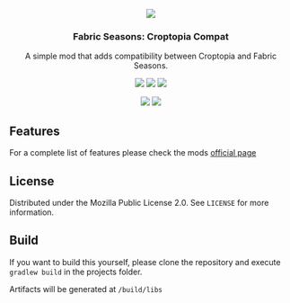 <p align="center"><img src="[https://i.imgur.com/SwiOw80.png](https://i.imgur.com/NM1SQN9.png)"></p>
<h3 align="center">Fabric Seasons: Croptopia Compat</h3>
<p align="center">A simple mod that adds compatibility between Croptopia and Fabric Seasons.</p>
<p align="center">
  <a href="https://github.com/lucaargolo/fabric-seasons-croptopia-compat/actions"><img src="https://github.com/lucaargolo/fabric-seasons-croptopia-compat/workflows/Build/badge.svg"/></a>
  <a href="https://opensource.org/licenses/MPL-2.0"><img src="https://img.shields.io/badge/License-MPL%202.0-blue"></a>
  <a href="https://www.curseforge.com/minecraft/mc-mods/fabric-seasons-croptopia-compat"><img src="http://cf.way2muchnoise.eu/versions/851600_latest.svg"></a>
</p>
<p align="center">
  <a href="https://www.curseforge.com/minecraft/mc-mods/fabric-seasons-croptopia-compat"><img src="http://cf.way2muchnoise.eu/full_851600_downloads.svg"></a>
  <a href="https://modrinth.com/mod/fabric-seasons-croptopia-compat"><img src="https://img.shields.io/badge/dynamic/json?color=00AF5C&logo=modrinth&label=modrinth&query=downloads&suffix=%20downloads&url=https://api.modrinth.com/v2/project/fabric-seasons-croptopia-compat"></a>
</p>

## Features
For a complete list of features please check the mods [official page](https://www.curseforge.com/minecraft/mc-mods/fabric-seasons-croptopia-compat)

## License
Distributed under the Mozilla Public License 2.0. See `LICENSE` for more information.

## Build
If you want to build this yourself, please clone the repository and execute `gradlew build` in the projects folder. 

Artifacts will be generated at `/build/libs`


